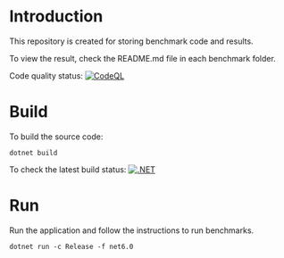 # Introduction
This repository is created for storing benchmark code and results.

To view the result, check the README.md file in each benchmark folder.

Code quality status: [![CodeQL](https://github.com/xtu/XTU.Benchmark/actions/workflows/codeql-analysis.yml/badge.svg?branch=main)](https://github.com/xtu/XTU.Benchmark/actions/workflows/codeql-analysis.yml)

# Build
To build the source code:
```
dotnet build
```
To check the latest build status:
[![.NET](https://github.com/xtu/XTU.Benchmark/actions/workflows/dotnet.yml/badge.svg)](https://github.com/xtu/XTU.Benchmark/actions/workflows/dotnet.yml)

# Run
Run the application and follow the instructions to run benchmarks.
```
dotnet run -c Release -f net6.0
```
